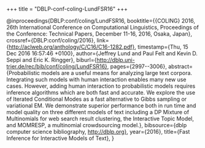 +++
title = "DBLP-conf-coling-LundFSR16"
+++

@inproceedings{DBLP:conf/coling/LundFSR16,
   booktitle={{COLING} 2016, 26th International Conference on Computational Linguistics, Proceedings of the Conference: Technical Papers, December 11-16, 2016, Osaka, Japan},
   crossref={DBLP:conf/coling/2016},
   link={http://aclweb.org/anthology/C/C16/C16-1282.pdf},
   timestamp={Thu, 15 Dec 2016 16:57:46 +0100},
   author={Jeffrey Lund and
Paul Felt and
Kevin D. Seppi and
Eric K. Ringger},
   biburl={http://dblp.uni-trier.de/rec/bib/conf/coling/LundFSR16},
   pages={2997--3006},
   abstract={Probabilistic models are a useful means for analyzing large text corpora. Integrating such models
with human interaction enables many new use cases. However, adding human interaction to
probabilistic models requires inference algorithms which are both fast and accurate. We explore
the use of Iterated Conditional Modes as a fast alternative to Gibbs sampling or variational EM.
We demonstrate superior performance both in run time and model quality on three different
models of text including a DP Mixture of Multinomials for web search result clustering, the
Interactive Topic Model, and MOMRESP, a multinomial crowdsourcing model.},
   bibsource={dblp computer science bibliography, http://dblp.org},
   year={2016},
   title={Fast Inference for Interactive Models of Text},
}
